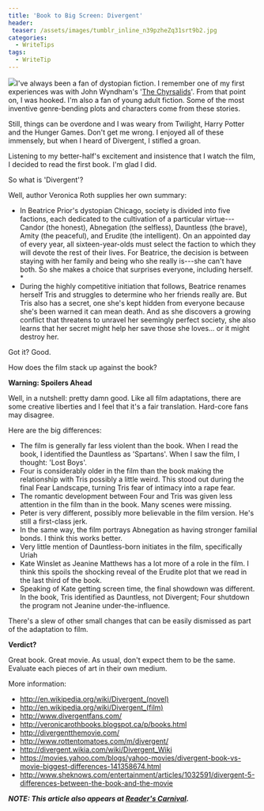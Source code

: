 ```yaml
---
title: 'Book to Big Screen: Divergent'
header:
 teaser: /assets/images/tumblr_inline_n39pzheZq31srt9b2.jpg
categories:
  - WriteTips
tags:
  - WriteTip
---
```

<img src="https://douglangille.github.io/assets/images/tumblr_inline_n39pzheZq31srt9b2.jpg">I've always been a fan of dystopian fiction. I remember one of my first experiences was with John Wyndham's '<a href="http://en.wikipedia.org/wiki/The_Chrysalids">The Chyrsalids</a>'. From that point on, I was hooked. I'm also a fan of young adult fiction. Some of the most inventive genre-bending plots and characters come from these stories. 

Still, things can be overdone and I was weary from Twilight, Harry Potter and the Hunger Games. Don't get me wrong. I enjoyed all of these immensely, but when I heard of Divergent, I stifled a groan.

Listening to my better-half's excitement and insistence that I watch the film, I decided to read the first book. I'm glad I did.

So what is 'Divergent'?

Well, author Veronica Roth supplies her own summary:

<ul>
  <li>
    In Beatrice Prior's dystopian Chicago, society is divided into five factions, each dedicated to the cultivation of a particular virtue---Candor (the honest), Abnegation (the selfless), Dauntless (the brave), Amity (the peaceful), and Erudite (the intelligent). On an appointed day of every year, all sixteen-year-olds must select the faction to which they will devote the rest of their lives. For Beatrice, the decision is between staying with her family and being who she really is---she can't have both. So she makes a choice that surprises everyone, including herself. *
  </li>
  <li>
    During the highly competitive initiation that follows, Beatrice renames herself Tris and struggles to determine who her friends really are. But Tris also has a secret, one she's kept hidden from everyone because she's been warned it can mean death. And as she discovers a growing conflict that threatens to unravel her seemingly perfect society, she also learns that her secret might help her save those she loves... or it might destroy her.
  </li>
</ul>

Got it? Good.

How does the film stack up against the book?

**Warning: Spoilers Ahead**

Well, in a nutshell: pretty damn good. Like all film adaptations, there are some creative liberties and I feel that it's a fair translation. Hard-core fans may disagree.

Here are the big differences:

<ul>
  <li>The film is generally far less violent than the book. When I read the book, I identified the Dauntless as 'Spartans'. When I saw the film, I thought: 'Lost Boys'.</li>
  <li>Four is considerably older in the film than the book making the relationship with Tris possibly a little weird. This stood out during the final Fear Landscape, turning Tris fear of intimacy into a rape fear.</li>
  <li>The romantic development between Four and Tris was given less attention in the film than in the book. Many scenes were missing.</li>
  <li>Peter is very different, possibly more believable in the film version. He's still a first-class jerk.</li>
  <li>In the same way, the film portrays Abnegation as having stronger familial bonds. I think this works better.</li>
  <li>Very little mention of Dauntless-born initiates in the film, specifically Uriah</li>
  <li>Kate Winslet as Jeanine Matthews has a lot more of a role in the film. I think this spoils the shocking reveal of the Erudite plot that we read in the last third of the book.</li>
  <li>Speaking of Kate getting screen time, the final showdown was different. In the book, Tris identified as Dauntless, not Divergent; Four shutdown the program not Jeanine under-the-influence.</li>
</ul>

There's a slew of other small changes that can be easily dismissed as part of the adaptation to film.

**Verdict?**

Great book. Great movie. As usual, don't expect them to be the same. Evaluate each pieces of art in their own medium.

More information:

<ul>
  <li><a href="http://en.wikipedia.org/wiki/Divergent_">http://en.wikipedia.org/wiki/Divergent_</a><a href="http://en.wikipedia.org/wiki/Divergent_(novel)">(novel)</a></li>
  <li><a href="http://en.wikipedia.org/wiki/Divergent_">http://en.wikipedia.org/wiki/Divergent_</a><a href="http://en.wikipedia.org/wiki/Divergent_(film)">(film)</a></li>
  <li><a href="http://www.divergentfans.com/">http://www.divergentfans.com/</a></li>
  <li><a href="http://veronicarothbooks.blogspot.ca/p/books.html">http://veronicarothbooks.blogspot.ca/p/books.html</a></li>
  <li><a href="http://divergentthemovie.com/">http://divergentthemovie.com/</a></li>
  <li><a href="http://www.rottentomatoes.com/m/divergent/">http://www.rottentomatoes.com/m/divergent/</a></li>
  <li><a href="http://divergent.wikia.com/wiki/Divergent_Wiki">http://divergent.wikia.com/wiki/Divergent_Wiki</a></li>
  <li><a href="https://movies.yahoo.com/blogs/yahoo-movies/divergent-book-vs-movie-biggest-differences-141358674.html">https://movies.yahoo.com/blogs/yahoo-movies/divergent-book-vs-movie-biggest-differences-141358674.html</a></li>
  <li><a href="http://www.sheknows.com/entertainment/articles/1032591/divergent-5-differences-between-the-book-and-the-movie">http://www.sheknows.com/entertainment/articles/1032591/divergent-5-differences-between-the-book-and-the-movie</a></li>
</ul>

***NOTE: This article also appears at <a href="http://alongstoryshort.net/book-to-big-screen-divergent/">Reader's Carnival</a>.***